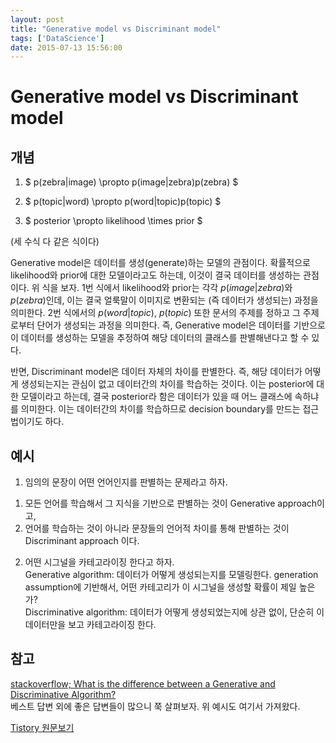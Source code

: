 ```yaml
---
layout: post
title: "Generative model vs Discriminant model"
tags: ['DataScience']
date: 2015-07-13 15:56:00
---
```

# Generative model vs Discriminant model

## 개념

  1. $ p(zebra|image) \propto p(image|zebra)p(zebra) $

  2. $ p(topic|word) \propto p(word|topic)p(topic) $

  3. $ posterior \propto likelihood \times prior $

(세 수식 다 같은 식이다)

Generative model은 데이터를 생성(generate)하는 모델의 관점이다. 확률적으로 likelihood와 prior에 대한 모델이라고도 하는데, 이것이 결국 데이터를 생성하는 관점이다. 위 식을 보자. 1번 식에서 likelihood와 prior는 각각 $p(image|zebra)$와 $p(zebra)$인데, 이는 결국 얼룩말이 이미지로 변환되는 (즉 데이터가 생성되는) 과정을 의미한다. 2번 식에서의 $p(word|topic)$, $p(topic)$ 또한 문서의 주제를 정하고 그 주제로부터 단어가 생성되는 과정을 의미한다. 즉, Generative model은 데이터를 기반으로 이 데이터를 생성하는 모델을 추정하여 해당 데이터의 클래스를 판별해낸다고 할 수 있다.

반면, Discriminant model은 데이터 자체의 차이를 판별한다. 즉, 해당 데이터가 어떻게 생성되는지는 관심이 없고 데이터간의 차이를 학습하는 것이다. 이는 posterior에 대한 모델이라고 하는데, 결국 posterior라 함은 데이터가 있을 때 어느 클래스에 속하냐를 의미한다. 이는 데이터간의 차이를 학습하므로 decision boundary를 만드는 접근법이기도 하다.

## 예시

  1. 임의의 문장이 어떤 언어인지를 판별하는 문제라고 하자.   
1) 모든 언어를 학습해서 그 지식을 기반으로 판별하는 것이 Generative approach이고,   
2) 언어를 학습하는 것이 아니라 문장들의 언어적 차이를 통해 판별하는 것이 Discriminant approach 이다.

  2. 어떤 시그널을 카테고라이징 한다고 하자.   
Generative algorithm: 데이터가 어떻게 생성되는지를 모델링한다. generation assumption에 기반해서, 어떤 카테고리가 이 시그널을 생성할 확률이 제일 높은가?   
Discriminative algorithm: 데이터가 어떻게 생성되었는지에 상관 없이, 단순히 이 데이터만을 보고 카테고라이징 한다.

## 참고

[stackoverflow; What is the difference between a Generative and Discriminative Algorithm?](http://stackoverflow.com/questions/879432/what-is-the-difference-between-a-generative-and-discriminative-algorithm)   
베스트 답변 외에 좋은 답변들이 많으니 쭉 살펴보자. 위 예시도 여기서 가져왔다.


[Tistory 원문보기](http://khanrc.tistory.com/104)
